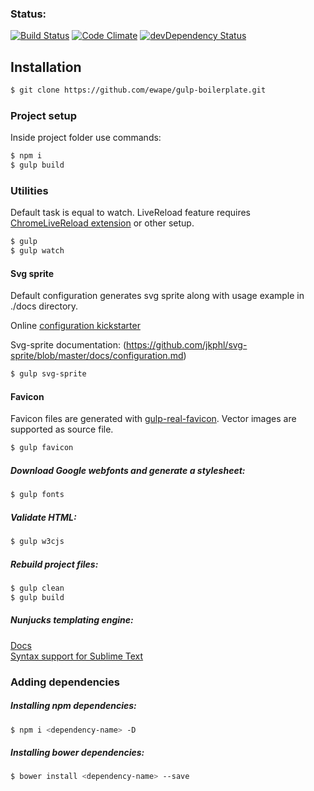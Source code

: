 ### Status:
[![Build Status](https://travis-ci.org/ewape/gulp-boilerplate.svg?branch=nunjucks)](https://travis-ci.org/ewape/gulp-boilerplate)
[![Code Climate](https://codeclimate.com/github/ewape/gulp-boilerplate/badges/gpa.svg)](https://codeclimate.com/github/ewape/gulp-boilerplate)
[![devDependency Status](https://img.shields.io/david/dev/ewape/gulp-boilerplate.svg)](https://david-dm.org/ewape/gulp-boilerplate?type=dev)

## Installation
```sh
$ git clone https://github.com/ewape/gulp-boilerplate.git
```

### Project setup
Inside project folder use commands:
```sh
$ npm i
$ gulp build
```

### Utilities
Default task is equal to watch.
LiveReload feature requires <a href="https://chrome.google.com/webstore/detail/livereload/jnihajbhpnppcggbcgedagnkighmdlei" target="_blank">ChromeLiveReload extension</a> or other setup.
```sh
$ gulp
$ gulp watch
```

#### Svg sprite
Default configuration generates svg <symbol> sprite along with usage example in ./docs directory.

Online [configuration kickstarter](http://jkphl.github.io/svg-sprite/#json)

Svg-sprite documentation: (https://github.com/jkphl/svg-sprite/blob/master/docs/configuration.md)

```sh
$ gulp svg-sprite
```

#### Favicon
Favicon files are generated with [gulp-real-favicon](https://github.com/RealFaviconGenerator/gulp-real-favicon). Vector images are supported as source file.

```sh
$ gulp favicon
```

##### Download Google webfonts and generate a stylesheet:
```sh
$ gulp fonts
```

##### Validate HTML:
```sh
$ gulp w3cjs
```

##### Rebuild project files:
```sh
$ gulp clean
$ gulp build
```

##### Nunjucks templating engine:
<a href="https://mozilla.github.io/nunjucks/templating.html" target="_blank">Docs</a><br>
<a href="https://github.com/mogga/sublime-nunjucks/blob/master/Nunjucks.tmLanguage" target="_blank">Syntax support for Sublime Text</a>


### Adding dependencies

##### Installing npm dependencies:
```sh
$ npm i <dependency-name> -D
```
##### Installing bower dependencies:
```sh
$ bower install <dependency-name> --save
```


